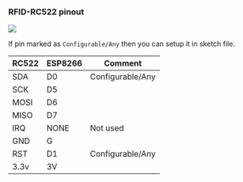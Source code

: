 ### RFID-RC522 pinout

![](http://idehack.com/blog/wp-content/uploads/2015/12/module_rfid_pinout.png)

If pin marked as `Configurable/Any` then you can setup it in sketch file.

|RC522|ESP8266|Comment|
|---|---|---|
|SDA|D0|Configurable/Any|
|SCK|D5||
|MOSI|D6||
|MISO|D7||
|IRQ|NONE|Not used|
|GND|G||
|RST|D1|Configurable/Any|
|3.3v|3V||

